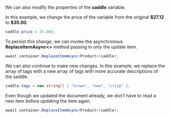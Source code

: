 We can also modify the properties of the **saddle** variable.

In this example, we change the price of the variable from the original **\$27.12** to **\$35.00**.

```csharp
saddle.price = 35.00d;
```

To persist this change, we can invoke the asynchronous **ReplaceItemAsync<>** method passing in only the update item.

```csharp
await container.ReplaceItemAsync<Product>(saddle);
```

We can also continue to make new changes. In this example, we replace the array of tags with a new array of tags with more accurate descriptions of the saddle.

```csharp
saddle.tags = new string[] { "brown", "new", "crisp" };
```

Even though we updated the document already, we don’t have to read a new item before updating the item again.

```csharp
await container.ReplaceItemAsync<Product>(saddle);
```
